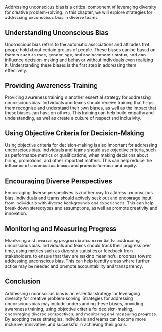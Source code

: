 
Addressing unconscious bias is a critical component of leveraging diversity for creative problem-solving. In this chapter, we will explore strategies for addressing unconscious bias in diverse teams.

Understanding Unconscious Bias
------------------------------

Unconscious bias refers to the automatic associations and attitudes that people hold about certain groups of people. These biases can be based on factors such as race, gender, age, and socioeconomic status, and can influence decision-making and behavior without individuals even realizing it. Understanding these biases is the first step in addressing them effectively.

Providing Awareness Training
----------------------------

Providing awareness training is another essential strategy for addressing unconscious bias. Individuals and teams should receive training that helps them recognize and understand their own biases, as well as the impact that these biases can have on others. This training can help build empathy and understanding, as well as create a culture of respect and inclusivity.

Using Objective Criteria for Decision-Making
--------------------------------------------

Using objective criteria for decision-making is also important for addressing unconscious bias. Individuals and teams should use objective criteria, such as performance metrics or qualifications, when making decisions about hiring, promotions, and other important matters. This can help reduce the influence of unconscious biases and promote fairness and equity.

Encouraging Diverse Perspectives
--------------------------------

Encouraging diverse perspectives is another way to address unconscious bias. Individuals and teams should actively seek out and encourage input from individuals with diverse backgrounds and experiences. This can help break down stereotypes and assumptions, as well as promote creativity and innovation.

Monitoring and Measuring Progress
---------------------------------

Monitoring and measuring progress is also essential for addressing unconscious bias. Individuals and teams should track their progress over time, using metrics such as diversity statistics or feedback from stakeholders, to ensure that they are making meaningful progress toward addressing unconscious bias. This can help identify areas where further action may be needed and promote accountability and transparency.

Conclusion
----------

Addressing unconscious bias is an essential strategy for leveraging diversity for creative problem-solving. Strategies for addressing unconscious bias may include understanding these biases, providing awareness training, using objective criteria for decision-making, encouraging diverse perspectives, and monitoring and measuring progress. By adopting these strategies, individuals and teams can become more inclusive, innovative, and successful in achieving their goals.
